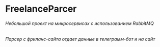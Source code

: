 # FreelanceParcer

###### Небольшой проект на микросервисах с использованием RabbitMQ
###### Парсер с фриланс-сайта отдает данные в телеграмм-бот и на сайт